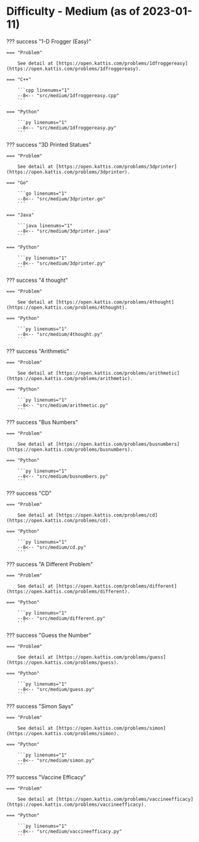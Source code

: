 # Difficulty - Medium (as of 2023-01-11)

??? success "1-D Frogger (Easy)"

    === "Problem"

        See detail at [https://open.kattis.com/problems/1dfroggereasy](https://open.kattis.com/problems/1dfroggereasy).

    === "C++"

        ```cpp linenums="1"
        --8<-- "src/medium/1dfroggereasy.cpp"
        ```

    === "Python"

        ```py linenums="1"
        --8<-- "src/medium/1dfroggereasy.py"
        ```

??? success "3D Printed Statues"

    === "Problem"

        See detail at [https://open.kattis.com/problems/3dprinter](https://open.kattis.com/problems/3dprinter).

    === "Go"

        ```go linenums="1"
        --8<-- "src/medium/3dprinter.go"
        ```

    === "Java"

        ```java linenums="1"
        --8<-- "src/medium/3dprinter.java"
        ```

    === "Python"

        ```py linenums="1"
        --8<-- "src/medium/3dprinter.py"
        ```

??? success "4 thought"

    === "Problem"

        See detail at [https://open.kattis.com/problems/4thought](https://open.kattis.com/problems/4thought).

    === "Python"

        ```py linenums="1"
        --8<-- "src/medium/4thought.py"
        ```

??? success "Arithmetic"

    === "Problem"

        See detail at [https://open.kattis.com/problems/arithmetic](https://open.kattis.com/problems/arithmetic).

    === "Python"

        ```py linenums="1"
        --8<-- "src/medium/arithmetic.py"
        ```

??? success "Bus Numbers"

    === "Problem"

        See detail at [https://open.kattis.com/problems/busnumbers](https://open.kattis.com/problems/busnumbers).

    === "Python"

        ```py linenums="1"
        --8<-- "src/medium/busnumbers.py"
        ```

??? success "CD"

    === "Problem"

        See detail at [https://open.kattis.com/problems/cd](https://open.kattis.com/problems/cd).

    === "Python"

        ```py linenums="1"
        --8<-- "src/medium/cd.py"
        ```

??? success "A Different Problem"

    === "Problem"

        See detail at [https://open.kattis.com/problems/different](https://open.kattis.com/problems/different).

    === "Python"

        ```py linenums="1"
        --8<-- "src/medium/different.py"
        ```

??? success "Guess the Number"

    === "Problem"

        See detail at [https://open.kattis.com/problems/guess](https://open.kattis.com/problems/guess).

    === "Python"

        ```py linenums="1"
        --8<-- "src/medium/guess.py"
        ```

??? success "Simon Says"

    === "Problem"

        See detail at [https://open.kattis.com/problems/simon](https://open.kattis.com/problems/simon).

    === "Python"

        ```py linenums="1"
        --8<-- "src/medium/simon.py"
        ```

??? success "Vaccine Efficacy"

    === "Problem"

        See detail at [https://open.kattis.com/problems/vaccineefficacy](https://open.kattis.com/problems/vaccineefficacy).

    === "Python"

        ```py linenums="1"
        --8<-- "src/medium/vaccineefficacy.py"
        ```
